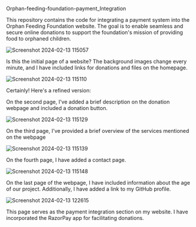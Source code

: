 Orphan-feeding-foundation-payment_Integration

This repository contains the code for integrating a payment system into the Orphan Feeding Foundation website. 
The goal is to enable seamless and secure online donations to support the foundation's mission of providing food to orphaned children.



![Screenshot 2024-02-13 115057](https://github.com/1707akash/Team-12-Geekathon/assets/149192422/33c0cdd7-c0df-433e-b0b7-c8dbfe1e5786)

Is this the initial page of a website? The background images change every minute, and I have included links for donations and files on the homepage.

![Screenshot 2024-02-13 115110](https://github.com/1707akash/Team-12-Geekathon/assets/149192422/28131889-b124-45c9-9c80-3ee0f1718162)


Certainly! Here's a refined version:

On the second page, I've added a brief description on the donation webpage and included a donation button.


![Screenshot 2024-02-13 115129](https://github.com/1707akash/Team-12-Geekathon/assets/149192422/f8f28672-e52a-489d-a8df-9666fafcee7b)

 On the third page, I've provided a brief overview of the services mentioned on the webpage

 ![Screenshot 2024-02-13 115139](https://github.com/1707akash/Team-12-Geekathon/assets/149192422/fe1f4d28-5d99-422d-98de-3e585d5ae7f8)

On the fourth page, I have added a contact page.

![Screenshot 2024-02-13 115148](https://github.com/1707akash/Team-12-Geekathon/assets/149192422/9fdae63c-0ec6-48a9-95b3-d123af44890e)

On the last page of the webpage, I have included information about the age of our project. Additionally, I have added a link to my GitHub profile.

![Screenshot 2024-02-13 122615](https://github.com/1707akash/Team-12-Geekathon/assets/149192422/7cda6980-a9e2-4fba-9926-152b9721d31b)

This page serves as the payment integration section on my website. I have incorporated the RazorPay app for facilitating donations.






